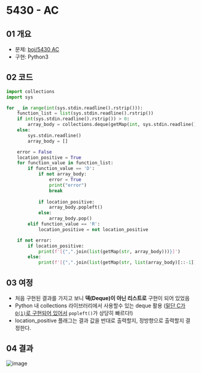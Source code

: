 # 5430 - AC

## 01 개요
- 문제: [boj/5430 AC](https://www.acmicpc.net/problem/5430)
- 구현: Python3

## 02 코드
```python
import collections
import sys

for _ in range(int(sys.stdin.readline().rstrip())):
    function_list = list(sys.stdin.readline().rstrip())
    if int(sys.stdin.readline().rstrip()) > 0:
        array_body = collections.deque(getMap(int, sys.stdin.readline().rstrip()[1:-1].split(",")))
    else:
        sys.stdin.readline()
        array_body = []

    error = False
    location_positive = True
    for function_value in function_list:
        if function_value == 'D':
            if not array_body:
                error = True
                print("error")
                break
            
            if location_positive:
                array_body.popleft()
            else:
                array_body.pop()
        elif function_value == 'R':
            location_positive = not location_positive

    if not error:
        if location_positive:
            print(f'[{",".join(list(getMap(str, array_body)))}]')
        else:
            print(f'[{",".join(list(getMap(str, list(array_body)[::-1])))}]')
```

## 03 여정
- 처음 구현된 결과를 가지고 보니 **덱(Deque)이 아닌 리스트로** 구현이 되어 있었음
- Python 내 collections 라이브러리에서 사용할수 있는 deque 활용 ([밑단 C가 `O(1)`로 구현되어 있어서](https://stackoverflow.com/a/32543932) `popleft()`가 상당히 빠르다!)
- location_positive 플래그는 결과 값을 반대로 출력할지, 정방향으로 출력할지 결정한다.

## 04 결과
![image](https://user-images.githubusercontent.com/5201073/88026162-6cc75580-cb70-11ea-8efb-d364058ce2fa.png)

